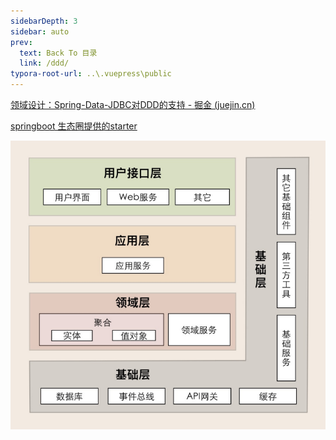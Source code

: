 ```yaml
---
sidebarDepth: 3
sidebar: auto
prev:
  text: Back To 目录
  link: /ddd/
typora-root-url: ..\.vuepress\public
---
```




[领域设计：Spring-Data-JDBC对DDD的支持 - 掘金 (juejin.cn)](https://juejin.cn/post/6900503438203994120)





[springboot 生态圈提供的starter](https://docs.spring.io/spring-boot/docs/current/reference/html/using.html#using.build-systems.starters)



![image-20230526195709786](/images/ddd/image-20230526195709786.png)
